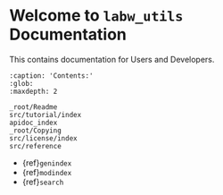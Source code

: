 # Welcome to `labw_utils` Documentation

This contains documentation for Users and Developers.

```{toctree}
:caption: 'Contents:'
:glob:
:maxdepth: 2

_root/Readme
src/tutorial/index
apidoc_index
_root/Copying
src/license/index
src/reference
```

- {ref}`genindex`
- {ref}`modindex`
- {ref}`search`
